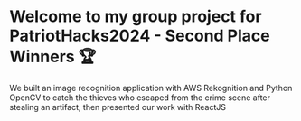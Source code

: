 # Welcome to my group project for PatriotHacks2024 - Second Place Winners 🏆

We built an image recognition application with AWS Rekognition and Python OpenCV to catch the thieves who escaped from the crime scene after stealing an artifact, then presented our work with ReactJS
